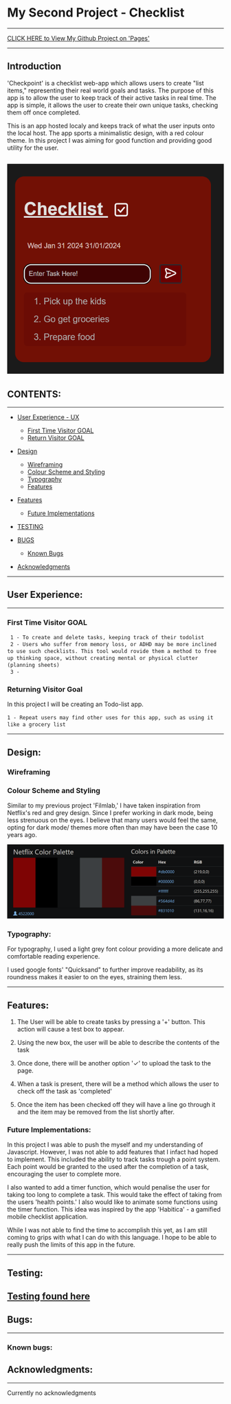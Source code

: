 # My Second Project - Checklist
---

[CLICK HERE to View My Github Project on 'Pages'](https://armandoh4.github.io/checkpoint-taskmanager/)

---
## Introduction

'Checkpoint' is a checklist web-app which allows users to create "list items," representing their real world goals and tasks. The purpose of this app is to allow the user to keep track of their active tasks in real time. The app is simple, it allows the user to create their own unique tasks, checking them off once completed.

This is an app hosted localy and keeps track of what the user inputs onto the local host. The app sports a minimalistic design, with a red colour theme. In this project I was aiming for good function and providing good utility for the user.

![Checkpoint app overview](./assets/readmeimage/checklistitems.png)
---
## CONTENTS:
---
* [User Experience - UX](#user-experience) 
    * [First Time Visitor GOAL](#first-time-visitor-goal)
    * [Return Visitor GOAL](#returning-visitor-goal)

* [Design](#design)
    * [Wireframing](#wireframing)
    * [Colour Scheme and Styling](#colour-scheme-and-styling) 
    * [Typography](#typography)
    * [Features](#features)

* [Features](#features)
    * [Future Implementations](#future-implementations)

* [TESTING](#testing)

* [BUGS](#bugs)
  * [Known Bugs](#known-bugs)
* [Acknowledgments](#acknowledgments)
---
## User Experience:
---
### First Time Visitor GOAL

     1 - To create and delete tasks, keeping track of their todolist
     2 - Users who suffer from memory loss, or ADHD may be more inclined to use such checklists. This tool would rovide them a method to free up thinking space, without creating mental or physical clutter (planning sheets)
     3 -

### Returning Visitor Goal
In this project I will be creating an Todo-list app.

    1 - Repeat users may find other uses for this app, such as using it like a grocery list

---
## Design:

### Wireframing
            
### Colour Scheme and Styling

Similar to my previous project 'Filmlab,' I have taken inspiration from Netflix's red and grey design. Since I prefer working in dark mode, being less strenuous on the eyes. I believe that many users would feel the same, opting for dark mode/ themes more often than may have been the case 10 years ago.

 ![netflix example](./assets/readmeimage/colourscheme.png)

### Typography:
For typography, I used a light grey font colour providing a more delicate and comfortable reading experience.

I used google fonts' "Quicksand" to further improve readability, as its roundness makes it easier to on the eyes, straining them less.

---
## Features:

1) The User will be able to create tasks by pressing a '+' button. This action will cause a test box to appear.

2) Using the new box, the user will be able to describe the contents of the task

3) Once done, there will be another option '✓' to upload the task to the page.

4) When a task is present, there will be a method which allows the user to check off the task as 'completed'

5) Once the item has been checked off they will have a line go through it and the item may be removed from the list shortly after.

### Future Implementations:

In this project I was able to push the myself and my understanding of Javascript. However, I was not able to add features that I infact had hoped to implement. This included the ability to track tasks trough a point system. Each point would be granted to the used after the completion of a task, encouraging the user to complete more.

I also wanted to add a timer function, which would penalise the user for taking too long to complete a task. This would take the effect of taking from the users 'health points.' I also would like to animate some functions using the timer function. This idea was inspired by the app 'Habitica' - a gamified mobile checklist application.

While I was not able to find the time to accomplish this yet, as I am still coming to grips with what I can do with this language. I hope to be able to really push the limits of this app in the future.

---
## Testing:
[Testing found here](TESTING.md)
---
## Bugs:
---
### Known bugs:


##  Acknowledgments:
---
Currently no acknowledgments
